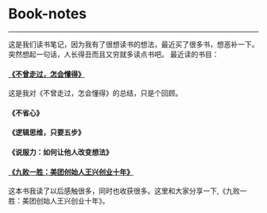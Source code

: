 # Book-notes

---
这是我们读书笔记，因为我有了很想读书的想法，最近买了很多书，想恶补一下。突然想起一句话，人长得丑而且又穷就多读点书吧。
最近读的书目：
#### [《不曾走过，怎会懂得》](https://github.com/guohongjun/Book-notes/blob/master/notes/%E4%B8%8D%E6%9B%BE%E8%B5%B0%E8%BF%87%20%E6%80%8E%E4%BC%9A%E6%87%82%E5%BE%97.md)
这是我对《不曾走过，怎会懂得》的总结，只是个回顾。
#### 《不省心》

#### 《逻辑思维，只要五步》

#### 《说服力：如何让他人改变想法》

#### [《九败一胜：美团创始人王兴创业十年》](https://github.com/guohongjun/Book-notes/blob/master/notes/%E4%B9%9D%E8%B4%A5%E4%B8%80%E8%83%9C.markdown)
这本书我读了以后感触很多，同时也收获很多。这里和大家分享一下,《九败一胜：美团创始人王兴创业十年》。



